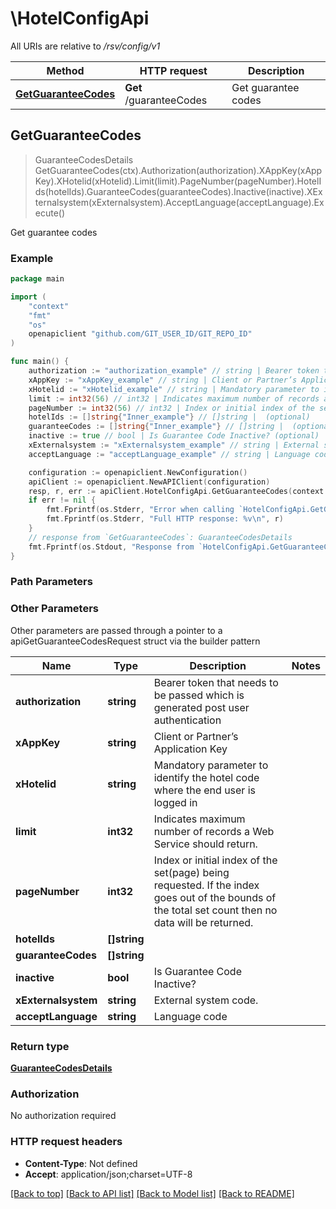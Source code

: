 # \HotelConfigApi

All URIs are relative to */rsv/config/v1*

Method | HTTP request | Description
------------- | ------------- | -------------
[**GetGuaranteeCodes**](HotelConfigApi.md#GetGuaranteeCodes) | **Get** /guaranteeCodes | Get guarantee codes



## GetGuaranteeCodes

> GuaranteeCodesDetails GetGuaranteeCodes(ctx).Authorization(authorization).XAppKey(xAppKey).XHotelid(xHotelid).Limit(limit).PageNumber(pageNumber).HotelIds(hotelIds).GuaranteeCodes(guaranteeCodes).Inactive(inactive).XExternalsystem(xExternalsystem).AcceptLanguage(acceptLanguage).Execute()

Get guarantee codes



### Example

```go
package main

import (
    "context"
    "fmt"
    "os"
    openapiclient "github.com/GIT_USER_ID/GIT_REPO_ID"
)

func main() {
    authorization := "authorization_example" // string | Bearer token that needs to be passed which is generated post user authentication
    xAppKey := "xAppKey_example" // string | Client or Partner’s Application Key
    xHotelid := "xHotelid_example" // string | Mandatory parameter to identify the hotel code where the end user is logged in
    limit := int32(56) // int32 | Indicates maximum number of records a Web Service should return. (optional)
    pageNumber := int32(56) // int32 | Index or initial index of the set(page) being requested. If the index goes out of the bounds of the total set count then no data will be returned. (optional)
    hotelIds := []string{"Inner_example"} // []string |  (optional)
    guaranteeCodes := []string{"Inner_example"} // []string |  (optional)
    inactive := true // bool | Is Guarantee Code Inactive? (optional)
    xExternalsystem := "xExternalsystem_example" // string | External system code. (optional)
    acceptLanguage := "acceptLanguage_example" // string | Language code (optional)

    configuration := openapiclient.NewConfiguration()
    apiClient := openapiclient.NewAPIClient(configuration)
    resp, r, err := apiClient.HotelConfigApi.GetGuaranteeCodes(context.Background()).Authorization(authorization).XAppKey(xAppKey).XHotelid(xHotelid).Limit(limit).PageNumber(pageNumber).HotelIds(hotelIds).GuaranteeCodes(guaranteeCodes).Inactive(inactive).XExternalsystem(xExternalsystem).AcceptLanguage(acceptLanguage).Execute()
    if err != nil {
        fmt.Fprintf(os.Stderr, "Error when calling `HotelConfigApi.GetGuaranteeCodes``: %v\n", err)
        fmt.Fprintf(os.Stderr, "Full HTTP response: %v\n", r)
    }
    // response from `GetGuaranteeCodes`: GuaranteeCodesDetails
    fmt.Fprintf(os.Stdout, "Response from `HotelConfigApi.GetGuaranteeCodes`: %v\n", resp)
}
```

### Path Parameters



### Other Parameters

Other parameters are passed through a pointer to a apiGetGuaranteeCodesRequest struct via the builder pattern


Name | Type | Description  | Notes
------------- | ------------- | ------------- | -------------
 **authorization** | **string** | Bearer token that needs to be passed which is generated post user authentication | 
 **xAppKey** | **string** | Client or Partner’s Application Key | 
 **xHotelid** | **string** | Mandatory parameter to identify the hotel code where the end user is logged in | 
 **limit** | **int32** | Indicates maximum number of records a Web Service should return. | 
 **pageNumber** | **int32** | Index or initial index of the set(page) being requested. If the index goes out of the bounds of the total set count then no data will be returned. | 
 **hotelIds** | **[]string** |  | 
 **guaranteeCodes** | **[]string** |  | 
 **inactive** | **bool** | Is Guarantee Code Inactive? | 
 **xExternalsystem** | **string** | External system code. | 
 **acceptLanguage** | **string** | Language code | 

### Return type

[**GuaranteeCodesDetails**](GuaranteeCodesDetails.md)

### Authorization

No authorization required

### HTTP request headers

- **Content-Type**: Not defined
- **Accept**: application/json;charset=UTF-8

[[Back to top]](#) [[Back to API list]](../README.md#documentation-for-api-endpoints)
[[Back to Model list]](../README.md#documentation-for-models)
[[Back to README]](../README.md)


